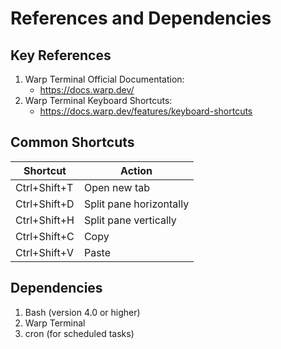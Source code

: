 # References and Dependencies

## Key References
1. Warp Terminal Official Documentation:
   - https://docs.warp.dev/
2. Warp Terminal Keyboard Shortcuts:
   - https://docs.warp.dev/features/keyboard-shortcuts

## Common Shortcuts
| Shortcut          | Action                          |
|-------------------|---------------------------------|
| Ctrl+Shift+T      | Open new tab                   |
| Ctrl+Shift+D      | Split pane horizontally        |
| Ctrl+Shift+H      | Split pane vertically          |
| Ctrl+Shift+C      | Copy                           |
| Ctrl+Shift+V      | Paste                          |

## Dependencies
1. Bash (version 4.0 or higher)
2. Warp Terminal
3. cron (for scheduled tasks)

